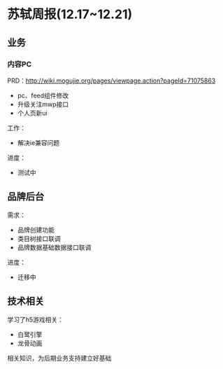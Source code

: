 # 苏轼周报(12.17~12.21)

## 业务

### 内容PC

PRD：http://wiki.mogujie.org/pages/viewpage.action?pageId=71075863

- pc、feed组件修改
- 升级关注mwp接口
- 个人页新ui

工作：

- 解决ie兼容问题

进度：

* 测试中


## 品牌后台

需求：

- 品牌创建功能
- 类目树接口联调
- 品牌数据基础数据接口联调

进度：

* 迁移中




## 技术相关

学习了h5游戏相关：

* 白鹭引擎
* 龙骨动画

相关知识，为后期业务支持建立好基础









